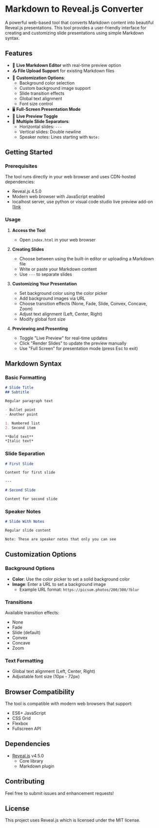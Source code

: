 # Markdown to Reveal.js Converter

A powerful web-based tool that converts Markdown content into beautiful Reveal.js presentations. This tool provides a user-friendly interface for creating and customizing slide presentations using simple Markdown syntax.

## Features

- 📝 **Live Markdown Editor** with real-time preview option
- 📤 **File Upload Support** for existing Markdown files
- 🎨 **Customization Options**:
  - Background color selection
  - Custom background image support
  - Slide transition effects
  - Global text alignment
  - Font size control
- 🖥️ **Full-Screen Presentation Mode**
- 🔄 **Live Preview Toggle**
- 🎯 **Multiple Slide Separators**:
  - Horizontal slides: `---`
  - Vertical slides: Double newline
  - Speaker notes: Lines starting with `Note:`

## Getting Started

### Prerequisites

The tool runs directly in your web browser and uses CDN-hosted dependencies:
- Reveal.js 4.5.0
- Modern web browser with JavaScript enabled
- localhost server, use python or visual code studio live preview add-on [[link ](https://marketplace.visualstudio.com/items?itemName=ms-vscode.live-server)

### Usage

1. **Access the Tool**
   - Open `index.html` in your web browser

2. **Creating Slides**
   - Choose between using the built-in editor or uploading a Markdown file
   - Write or paste your Markdown content
   - Use `---` to separate slides

3. **Customizing Your Presentation**
   - Set background color using the color picker
   - Add background images via URL
   - Choose transition effects (None, Fade, Slide, Convex, Concave, Zoom)
   - Adjust text alignment (Left, Center, Right)
   - Modify global font size

4. **Previewing and Presenting**
   - Toggle "Live Preview" for real-time updates
   - Click "Render Slides" to update the preview manually
   - Use "Full Screen" for presentation mode (press Esc to exit)

## Markdown Syntax

### Basic Formatting

```markdown
# Slide Title
## Subtitle

Regular paragraph text

- Bullet point
- Another point

1. Numbered list
2. Second item

**Bold text**
*Italic text*
```

### Slide Separation

```markdown
# First Slide

Content for first slide

---

# Second Slide

Content for second slide
```

### Speaker Notes

```markdown
# Slide With Notes

Regular slide content

Note: These are speaker notes that only you can see
```

## Customization Options

### Background Options
- **Color**: Use the color picker to set a solid background color
- **Image**: Enter a URL to set a background image
  - Example URL format: `https://picsum.photos/200/300/?blur`

### Transitions
Available transition effects:
- None
- Fade
- Slide (default)
- Convex
- Concave
- Zoom

### Text Formatting
- Global text alignment (Left, Center, Right)
- Adjustable font size (10px - 72px)

## Browser Compatibility

The tool is compatible with modern web browsers that support:
- ES6+ JavaScript
- CSS Grid
- Flexbox
- Fullscreen API

## Dependencies

- [Reveal.js](https://revealjs.com/) v4.5.0
  - Core library
  - Markdown plugin

## Contributing

Feel free to submit issues and enhancement requests!

## License

This project uses Reveal.js which is licensed under the MIT license. 
